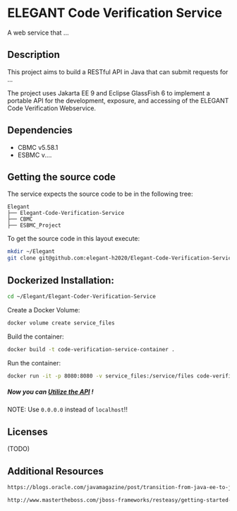 # ELEGANT Code Verification Service

A web service that ...

## Description

This project aims to build a RESTful API in Java that can submit requests for ...

The project uses Jakarta EE 9 and Eclipse GlassFish 6 to implement a portable API for the development, exposure, and accessing of the ELEGANT
Code Verification Webservice.

## Dependencies

- CBMC v5.58.1
- ESBMC v....

## Getting the source code

The service expects the source code to be in the following tree:

```
Elegant
├── Elegant-Code-Verification-Service
├── CBMC
├── ESBMC_Project
```

To get the source code in this layout execute:

```bash
mkdir ~/Elegant
git clone git@github.com:elegant-h2020/Elegant-Code-Verification-Service.git ~/Elegant/Elegant-Code-Verification-Service
```

## Dockerized Installation:

```bash
cd ~/Elegant/Elegant-Coder-Verification-Service
```
Create a Docker Volume:
```bash
docker volume create service_files
```
Build the container:
```bash
docker build -t code-verification-service-container .
```
Run the container:
```bash
docker run -it -p 8080:8080 -v service_files:/service/files code-verification-service-container
```

##### Now you can [Utilize the API](UTILIZATION.md) !
NOTE: Use `0.0.0.0` instead of `localhost`!!


## Licenses

(TODO)

## Additional Resources

```bash
https://blogs.oracle.com/javamagazine/post/transition-from-java-ee-to-jakarta-ee

http://www.mastertheboss.com/jboss-frameworks/resteasy/getting-started-with-jakarta-restful-services/
````
